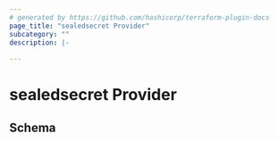 ```yaml
---
# generated by https://github.com/hashicorp/terraform-plugin-docs
page_title: "sealedsecret Provider"
subcategory: ""
description: |-
  
---
```


# sealedsecret Provider





<!-- schema generated by tfplugindocs -->
## Schema
